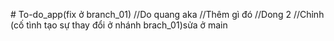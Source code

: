 
﻿# To-do_app(fix ở branch_01)
//Do quang  aka
//Thêm gì đó
//Dong 2
//Chỉnh (cố tình tạo sự thay đổi ở nhánh brach_01)sửa ở main